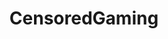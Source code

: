 ---
title: CensoredGaming
crosslinks:
- NintendoSwitch
- splatoon
- Paladins
- KotakuInAction
- HyperUniverse
---